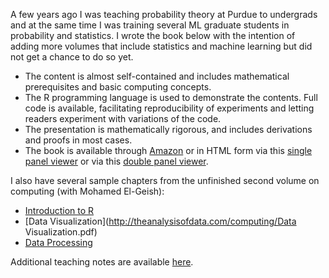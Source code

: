 

A few years ago I was teaching probability theory at Purdue to undergrads and at the same time I was training several ML graduate students in probability and statistics. I wrote the book below with the intention of adding more volumes that include statistics and machine learning but did not get a chance to do so yet.

* The content is almost self-contained and includes mathematical prerequisites and basic computing concepts.
* The R programming language is used to demonstrate the contents. Full code is available, facilitating reproducibility of experiments and letting readers experiment with variations of the code.
* The presentation is mathematically rigorous, and includes derivations and proofs in most cases.
* The book is available through [Amazon](https://www.amazon.com/Probability-Analysis-Data-Guy-Lebanon/dp/1479344761) or in HTML form via this [single panel viewer](http://theanalysisofdata.com/probability/0_2.html) or via this [double panel viewer](http://theanalysisofdata.com/probability/viewer2.html).

I also have several sample chapters from the unfinished second volume on computing (with Mohamed El-Geish):

* [Introduction to R](http://theanalysisofdata.com/computing/R.pdf)
* [Data Visualization](http://theanalysisofdata.com/computing/Data Visualization.pdf)
* [Data Processing](http://theanalysisofdata.com/computing/data_processing.pdf)

Additional teaching notes are available [here](../notes/).